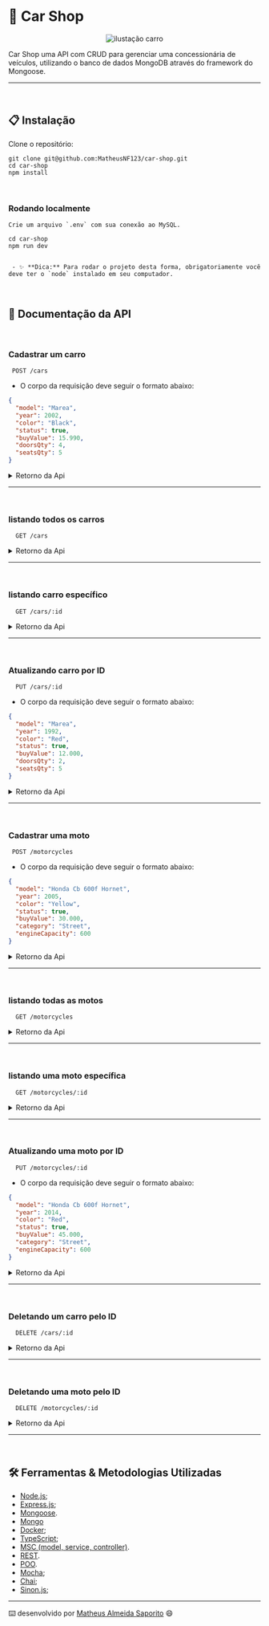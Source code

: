 # :car: Car Shop

<p align="center">
  <img src="https://user-images.githubusercontent.com/99821267/205466663-064f40ea-654a-435b-a4e5-5911b68890df.jpg" alt="ilustação carro" />
</p>

Car Shop uma API com CRUD para gerenciar uma concessionária de veículos,  utilizando o banco de dados MongoDB através do framework do Mongoose.

---

<br>

## 📋 Instalação

Clone o repositório:

```
git clone git@github.com:MatheusNF123/car-shop.git
cd car-shop
npm install
```
<br>

### Rodando localmente

```
Crie um arquivo `.env` com sua conexão ao MySQL.

cd car-shop
npm run dev


 - ✨ **Dica:** Para rodar o projeto desta forma, obrigatoriamente você deve ter o `node` instalado em seu computador.
```
<br>

## 🔎 Documentação da API

<br>

### Cadastrar um carro

```
 POST /cars
```
- O corpo da requisição deve seguir o formato abaixo:

```json
{
  "model": "Marea",
  "year": 2002,
  "color": "Black",
  "status": true,
  "buyValue": 15.990,
  "doorsQty": 4,
  "seatsQty": 5
}
```

<details close>
  <summary>Retorno da Api</summary>

    - JSON com os com seguinte formato:
    ```json
      {
        "id": "6348513f34c397abcad040b2",
        "model": "Marea",
        "year": 2002,
        "color": "Black",
        "status": true,
        "buyValue": 15.990,
        "doorsQty": 4,
        "seatsQty": 5
      }
 
    ```

  <br>
</details>

---

<br>

### listando todos os carros

```
  GET /cars
```

<details close>
 
  <summary>Retorno da Api</summary>

 - JSON com os com seguinte formato:
 
 ```json
        [
          {
            "id": "634852326b35b59438fbea2f",
            "model": "Marea",
            "year": 2002,
            "color": "Black",
            "status": true,
            "buyValue": 15.99,
            "doorsQty": 4,
            "seatsQty": 5
          },
          {
            "id": "634852326b35b59438fbea31",
            "model": "Tempra",
            "year": 1995,
            "color": "Black",
            "buyValue": 39,
            "doorsQty": 2,
            "seatsQty": 5
          }
        ]   
 ```
 
  <br>
</details>

---

<br>

### listando carro específico

```
  GET /cars/:id
```
<details close>
<summary>Retorno da Api</summary>

- JSON com os com seguinte formato:
   ```json
      {
          "id": "634852326b35b59438fbea2f",
          "model": "Marea",
          "year": 2002,
          "color": "Black",
          "status": true,
          "buyValue": 15.99,
          "doorsQty": 4,
          "seatsQty": 5
      }        
   ```
 <br> 
</details>

---

<br>

### Atualizando carro por ID

```
  PUT /cars/:id
```

- O corpo da requisição deve seguir o formato abaixo:
```json
{
  "model": "Marea",
  "year": 1992,
  "color": "Red",
  "status": true,
  "buyValue": 12.000,
  "doorsQty": 2,
  "seatsQty": 5
}
```

<details close>
 <summary>Retorno da Api</summary>

 - JSON com os com seguinte formato:
 ```json
      {
        "id": "634852326b35b59438fbea2f",
        "model": "Marea",
        "year": 1992,
        "color": "Red",
        "status": true,
        "buyValue": 12.000,
        "doorsQty": 2,
        "seatsQty": 5
      }
 ``` 
 <br>
 
</details>

---

<br>

### Cadastrar uma moto

```
 POST /motorcycles
```

- O corpo da requisição deve seguir o formato abaixo:
```json
{
  "model": "Honda Cb 600f Hornet",
  "year": 2005,
  "color": "Yellow",
  "status": true,
  "buyValue": 30.000,
  "category": "Street",
  "engineCapacity": 600
}
```

<details close>
<summary>Retorno da Api</summary>

 - JSON com os com seguinte formato:
```json
      {
        "id": "6348513f34c397abcad040b2",
        "model": "Honda Cb 600f Hornet",
        "year": 2005,
        "color": "Yellow",
        "status": true,
        "buyValue": 30.000,
        "category": "Street",
        "engineCapacity": 600
      }
```
 
  <br>
</details>

---

<br>

### listando todas as motos

```
  GET /motorcycles
```
<details close>
<summary>Retorno da Api</summary>

- JSON com os com seguinte formato:
```json
        [
          {
            "id": "634852326b35b59438fbea2f",
            "model": "Honda Cb 600f Hornet",
            "year": 2005,
            "color": "Yellow",
            "status": true,
            "buyValue": 30.000,
            "category": "Street",
            "engineCapacity": 600
          },
          {
            "id": "634852326b35b59438fbea31",
            "model": "Honda Cbr 1000rr",
            "year": 2011,
            "color": "Orange",
            "status": true,
            "buyValue": 59.900,
            "category": "Street",
            "engineCapacity": 1000
          }
        ]
```
 
<br>
 
</details>

---

<br>

### listando uma moto específica

```
  GET /motorcycles/:id
```
<details close>
<summary>Retorno da Api</summary>

- JSON com os com seguinte formato:
```json
        {
          "id": "634852326b35b59438fbea31",
          "model": "Honda Cbr 1000rr",
          "year": 2011,
          "color": "Orange",
          "status": true,
          "buyValue": 59.900,
          "category": "Street",
          "engineCapacity": 1000
        }
```
<br>
 
</details>

---

<br>

### Atualizando uma moto por ID

```
  PUT /motorcycles/:id
```

- O corpo da requisição deve seguir o formato abaixo:

```json
{
  "model": "Honda Cb 600f Hornet",
  "year": 2014,
  "color": "Red",
  "status": true,
  "buyValue": 45.000,
  "category": "Street",
  "engineCapacity": 600
}
```

<details close>
<summary>Retorno da Api</summary>

- JSON com os com seguinte formato:
```json
      {
        "id": "634852326b35b59438fbea2f",
        "model": "Honda Cb 600f Hornet",
        "year": 2014,
        "color": "Red",
        "status": true,
        "buyValue": 45.000,
        "category": "Street",
        "engineCapacity": 600
      }
``` 
<br>
 
</details>

---

<br>

### Deletando um carro pelo ID

```
  DELETE /cars/:id
```
<details close>
<summary>Retorno da Api</summary>

- Ao excluir com sucesso, retorne `status 204` sem body;  
  <br>
 
</details>

---

 <br>

### Deletando uma moto pelo ID

```
  DELETE /motorcycles/:id
```
<details close>
<summary>Retorno da Api</summary>

- Ao excluir com sucesso, retorne `status 204` sem body;     

 <br>
 
</details>

---
<br>

## 🛠️ Ferramentas & Metodologias Utilizadas

- [Node.js](https://nodejs.org/en/);
- [Express.js](https://expressjs.com/);
- [Mongoose](https://mongoosejs.com/).
- [Mongo](https://www.mongodb.com/)
- [Docker](https://www.docker.com/);
- [TypeScript](https://www.typescriptlang.org/);
- [MSC (model, service, controller)](https://martinfowler.com/architecture/).
- [REST](https://restfulapi.net/).
- [POO](https://www.alura.com.br/artigos/poo-programacao-orientada-a-objetos).
- [Mocha](https://mochajs.org/);
- [Chai](https://www.chaijs.com/);
- [Sinon.js](https://sinonjs.org/);

---
⌨️ desenvolvido por [Matheus Almeida Saporito](https://www.linkedin.com/in/matheus-almeida-saporito/) 😄

